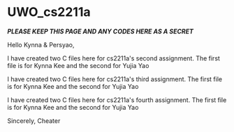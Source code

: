 # UWO_cs2211a

***PLEASE KEEP THIS PAGE AND ANY CODES HERE AS A SECRET***

Hello Kynna & Persyao,

I have created two C files here for cs2211a's second assignment. The first file is for Kynna Kee and the second for Yujia Yao

I have created two C files here for cs2211a's third assignment. The first file is for Kynna Kee and the second for Yujia Yao

I have created two C files here for cs2211a's fourth assignment. The first file is for Kynna Kee and the second for Yujia Yao

Sincerely, 
Cheater

